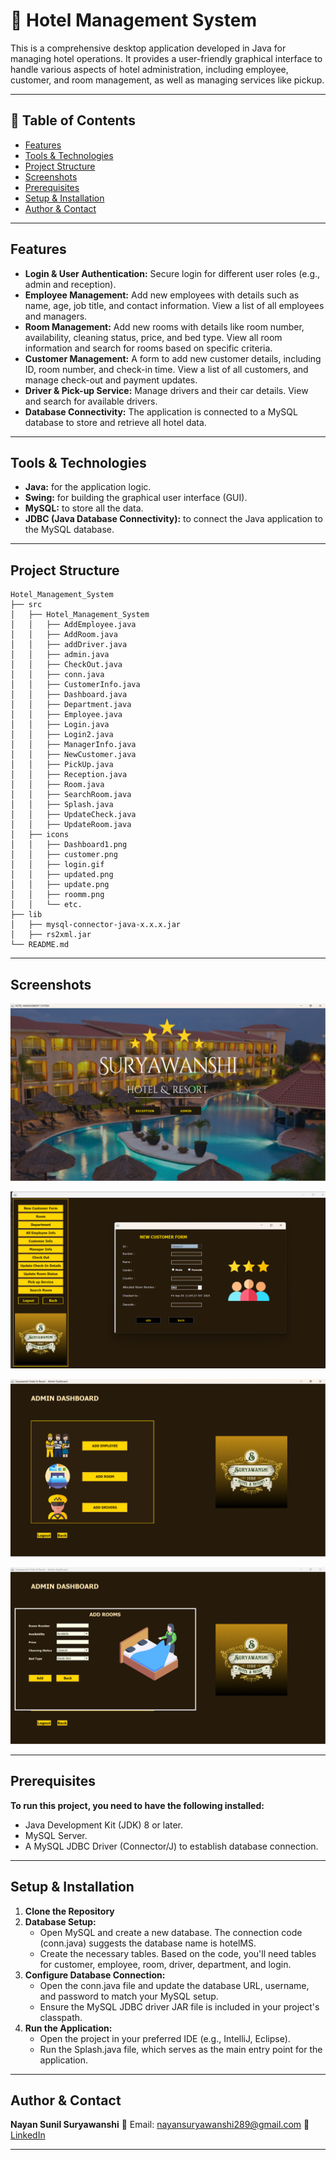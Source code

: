 
# 🏨 Hotel Management System
This is a comprehensive desktop application developed in Java for managing hotel operations. It provides a user-friendly graphical interface to handle various aspects of hotel administration, including employee, customer, and room management, as well as managing services like pickup.

---

## 📌 Table of Contents
- <a href="#features">Features</a>
- <a href="#tools-technologies">Tools & Technologies</a>
- <a href="#project-structure">Project Structure</a>
- <a href="#screenshots">Screenshots</a>
- <a href="#prerequisites">Prerequisites</a>
- <a href="#setup-installation">Setup & Installation</a>
- <a href="#author-contact">Author & Contact</a>

---

<h2><a class="anchor" id="features"></a>Features</h2>

- **Login & User Authentication:** Secure login for different user roles (e.g., admin and reception).
- **Employee Management:** Add new employees with details such as name, age, job title, and contact information. View a list of all employees and managers.
- **Room Management:** Add new rooms with details like room number, availability, cleaning status, price, and bed type. View all room information and search for rooms based on specific criteria.
- **Customer Management:** A form to add new customer details, including ID, room number, and check-in time. View a list of all customers, and manage check-out and payment updates.
- **Driver & Pick-up Service:** Manage drivers and their car details. View and search for available drivers.
- **Database Connectivity:** The application is connected to a MySQL database to store and retrieve all hotel data.

---

<h2><a class="anchor" id="tools-technologies"></a>Tools & Technologies</h2>

- **Java:** for the application logic.
- **Swing:** for building the graphical user interface (GUI).
-	**MySQL:** to store all the data.
-	**JDBC (Java Database Connectivity):** to connect the Java application to the MySQL database.

---

<h2><a class="anchor" id="project-structure"></a>Project Structure</h2>

```
Hotel_Management_System
├── src
│   ├── Hotel_Management_System
│   │   ├── AddEmployee.java
│   │   ├── AddRoom.java
│   │   ├── addDriver.java
│   │   ├── admin.java
│   │   ├── CheckOut.java
│   │   ├── conn.java
│   │   ├── CustomerInfo.java
│   │   ├── Dashboard.java
│   │   ├── Department.java
│   │   ├── Employee.java
│   │   ├── Login.java
│   │   ├── Login2.java
│   │   ├── ManagerInfo.java
│   │   ├── NewCustomer.java
│   │   ├── PickUp.java
│   │   ├── Reception.java
│   │   ├── Room.java
│   │   ├── SearchRoom.java
│   │   ├── Splash.java
│   │   ├── UpdateCheck.java
│   │   ├── UpdateRoom.java
│   ├── icons
│   │   ├── Dashboard1.png
│   │   ├── customer.png
│   │   ├── login.gif
│   │   ├── updated.png
│   │   ├── update.png
│   │   ├── roomm.png
│   │   └── etc.
├── lib
│   ├── mysql-connector-java-x.x.x.jar
│   ├── rs2xml.jar
└── README.md

```

---

<h2><a class="anchor" id="screenshots"></a>Screenshots</h2>

![](hms_images/i1.png)

![](hms_images/i2.png)

![](hms_images/i3.png)

![](hms_images/i4.png)

---

<h2><a class="anchor" id="prerequisites"></a>Prerequisites</h2>

**To run this project, you need to have the following installed:**
-	Java Development Kit (JDK) 8 or later.
-	MySQL Server.
-	A MySQL JDBC Driver (Connector/J) to establish database connection.

---

<h2><a class="anchor" id="setup-installation"></a>Setup & Installation</h2>

1. **Clone the Repository**
2. **Database Setup:**
   - Open MySQL and create a new database. The connection code (conn.java) suggests the database name is hotelMS.
   - Create the necessary tables. Based on the code, you'll need tables for customer, employee, room, driver, department, and login.
3. **Configure Database Connection:**
   - Open the conn.java file and update the database URL, username, and password to match your MySQL setup.
   - Ensure the MySQL JDBC driver JAR file is included in your project's classpath.
4. **Run the Application:**
   - Open the project in your preferred IDE (e.g., IntelliJ, Eclipse).
   - Run the Splash.java file, which serves as the main entry point for the application.
  
---

<h2><a class="anchor" id="author-contact"></a>Author & Contact</h2>

**Nayan Sunil Suryawanshi** 
 📧 Email: nayansuryawanshi289@gmail.com
 🔗 [LinkedIn](https://www.linkedin.com/in/nayan-suryawanshi-22a8a4251/) 

---










